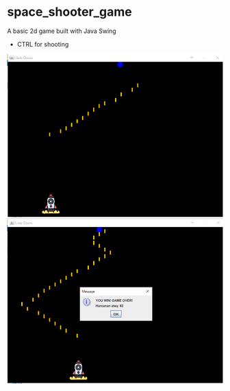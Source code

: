 # space_shooter_game
A basic 2d game built with Java Swing
- CTRL for shooting
<img src="UZAY OYUNU/images/space1.PNG" width="600">
<img src="UZAY OYUNU/images/space2.PNG" width="600">
